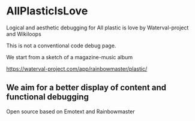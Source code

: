 # AllPlasticIsLove
Logical and aesthetic debugging for All plastic is love by Waterval-project and Wikiloops

This is not a conventional code debug page.

We start from a sketch of a magazine-music album

https://waterval-project.com/app/rainbowmaster/plastic/

We aim for a better display of content and functional debugging
------

Open source based on Emotext and Rainbowmaster


